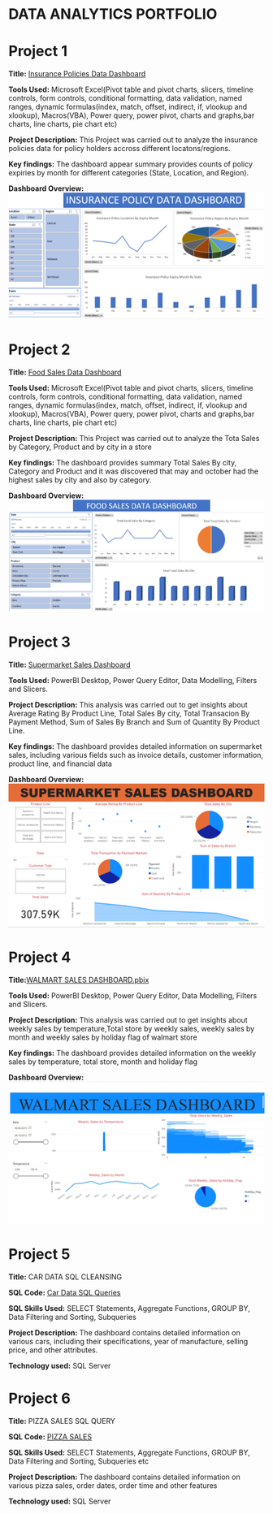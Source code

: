 # DATA ANALYTICS PORTFOLIO
# Project 1
**Title:** [Insurance Policies Data Dashboard](https://github.com/tosinmulero/tosinmulero.github.io/blob/main/Insurance%20Policies%20Data%20Dashboard.xlsx)

**Tools Used:** Microsoft Excel(Pivot table and pivot charts, slicers, timeline controls, form controls, conditional formatting, data validation, named ranges, dynamic formulas(index, match, offset, indirect, if, vlookup and xlookup), Macros(VBA), Power query, power pivot, charts and graphs,bar charts, line charts, pie chart etc)
 
**Project Description:** This Project was carried out to analyze the insurance policies data for policy holders accross different locatons/regions.
 
**Key findings:** The dashboard appear  summary  provides counts of policy expiries by month for different categories (State, Location, and Region).

**Dashboard Overview:**
![Insurance](Insurance.png)

# Project 2
**Title:** [Food Sales Data Dashboard](https://github.com/tosinmulero/tosinmulero.github.io/blob/main/Food%20Sales%20Data%20Dashboard.xlsx)

**Tools Used:** Microsoft Excel(Pivot table and pivot charts, slicers, timeline controls, form controls, conditional formatting, data validation, named ranges, dynamic formulas(index, match, offset, indirect, if, vlookup and xlookup), Macros(VBA), Power query, power pivot, charts and graphs,bar charts, line charts, pie chart etc)
 
**Project Description:** This Project was carried out to analyze the Tota Sales by Category, Product and by city in a store
 
**Key findings:** The dashboard  provides summary  Total Sales By city, Category and Product and it was discovered that may and october had the highest sales by city and also by category.

**Dashboard Overview:**
![Food](Food.png)



# Project 3

**Title:** [Supermarket Sales Dashboard](https://github.com/tosinmulero/tosinmulero.github.io/blob/main/SUPERMARKET%20SALES%20DASHBOARD.pbix)

**Tools Used:** PowerBI Desktop, Power Query Editor, Data Modelling, Filters and Slicers.
 
**Project Description:** This analysis was carried out to get insights about Average Rating By Product Line, Total Sales By city, Total Transacion By Payment Method, Sum of Sales By Branch and Sum of Quantity By Product Line.
  
**Key findings:** The dashboard provides detailed information on supermarket sales, including various fields such as invoice details, customer information, product line, and financial data

**Dashboard Overview:**
![Supermarket](Supermarket.png)


# Project 4
**Title:**[WALMART SALES DASHBOARD.pbix](https://github.com/tosinmulero/tosinmulero.github.io/blob/main/WALMART%20SALES%20DASHBOARD.pbix)

**Tools Used:** PowerBI Desktop, Power Query Editor, Data Modelling, Filters and Slicers.
 
**Project Description:** This analysis was carried out to get insights about weekly sales by temperature,Total store by weekly sales, weekly sales by month and weekly sales by holiday flag of walmart store
  
**Key findings:** The dashboard provides detailed information on the weekly sales by temperature, total store, month and holiday flag

**Dashboard Overview:**
![walmart](walmart.png)




# Project 5

**Title:** CAR DATA SQL CLEANSING
 
**SQL Code:** [Car Data SQL Queries](https://github.com/tosinmulero/tosinmulero.github.io/blob/main/CAR_DATA.sql)
 
**SQL Skills Used:** SELECT Statements, Aggregate Functions, GROUP BY, Data Filtering and Sorting, Subqueries
 
**Project Description:** The dashboard contains detailed information on various cars, including their specifications, year of manufacture, selling price, and other attributes. 
 
**Technology used:** SQL Server


# Project 6

**Title:** PIZZA SALES SQL QUERY
 
**SQL Code:** [PIZZA SALES](https://github.com/tosinmulero/tosinmulero.github.io/blob/main/PIZZA%20SALES.sql)
 
**SQL Skills Used:** SELECT Statements, Aggregate Functions, GROUP BY, Data Filtering and Sorting, Subqueries etc
 
**Project Description:** The dashboard contains detailed information on various pizza sales, order dates, order time and other features

**Technology used:** SQL Server
